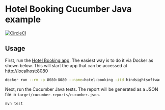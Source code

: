 # Hotel Booking Cucumber Java example

[![CircleCI](https://circleci.com/gh/hindsightsoftware/hotel-booking-cucumber-java-example.svg?style=svg)](https://circleci.com/gh/hindsightsoftware/hotel-booking-cucumber-java-example)

## Usage

First, run the [Hotel Booking app](https://github.com/hindsightsoftware/hotel-booking). The easiest way is to do it via Docker as shown below. This will start the app that can be accessed at <http://localhost:8080>

```bash
docker run --rm -p 8080:8080 --name=hotel-booking -itd hindsightsoftware/hotel-booking:latest
```

Next, run the Cucumber Java tests. The report will be generated as a JSON file in `target/cucumber-reports/cucumber.json`.

```bash
mvn test
```
